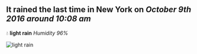 ## It rained the last time in New York on *October 9th 2016 around 10:08 am*
💧  **light rain** *Humidity 96%*

![light rain](http://openweathermap.org/img/w/10d.png)
